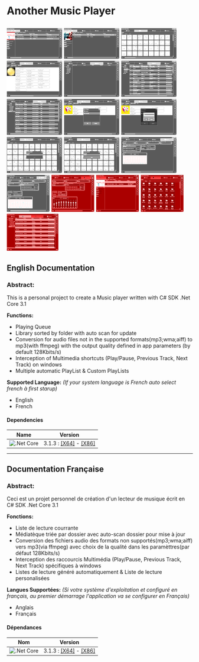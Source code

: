 # Another Music Player
[ ![Capture 01](https://raw.githubusercontent.com/LordKBX/Another-Music-Player/master/Captures/small/01.png?raw=true)](https://raw.githubusercontent.com/LordKBX/Another-Music-Player/master/Captures/01.png?raw=true)
[ ![Capture 02](https://raw.githubusercontent.com/LordKBX/Another-Music-Player/master/Captures/small/02.png?raw=true)](https://raw.githubusercontent.com/LordKBX/Another-Music-Player/master/Captures/02.png?raw=true)
[ ![Capture 03](https://raw.githubusercontent.com/LordKBX/Another-Music-Player/master/Captures/small/03.png?raw=true)](https://raw.githubusercontent.com/LordKBX/Another-Music-Player/master/Captures/03.png?raw=true)
[ ![Capture 04](https://raw.githubusercontent.com/LordKBX/Another-Music-Player/master/Captures/small/04.png?raw=true)](https://raw.githubusercontent.com/LordKBX/Another-Music-Player/master/Captures/04.png?raw=true)
[ ![Capture 05](https://raw.githubusercontent.com/LordKBX/Another-Music-Player/master/Captures/small/05.png?raw=true)](https://raw.githubusercontent.com/LordKBX/Another-Music-Player/master/Captures/05.png?raw=true)
[ ![Capture 06](https://raw.githubusercontent.com/LordKBX/Another-Music-Player/master/Captures/small/06.png?raw=true)](https://raw.githubusercontent.com/LordKBX/Another-Music-Player/master/Captures/06.png?raw=true)
[ ![Capture 07](https://raw.githubusercontent.com/LordKBX/Another-Music-Player/master/Captures/small/07.png?raw=true)](https://raw.githubusercontent.com/LordKBX/Another-Music-Player/master/Captures/07.png?raw=true)
[ ![Capture 08](https://raw.githubusercontent.com/LordKBX/Another-Music-Player/master/Captures/small/08.png?raw=true)](https://raw.githubusercontent.com/LordKBX/Another-Music-Player/master/Captures/08.png?raw=true)
[ ![Capture 09](https://raw.githubusercontent.com/LordKBX/Another-Music-Player/master/Captures/small/09.png?raw=true)](https://raw.githubusercontent.com/LordKBX/Another-Music-Player/master/Captures/09.png?raw=true)
[ ![Capture 10](https://raw.githubusercontent.com/LordKBX/Another-Music-Player/master/Captures/small/10.png?raw=true)](https://raw.githubusercontent.com/LordKBX/Another-Music-Player/master/Captures/10.png?raw=true)
[ ![Capture 11](https://raw.githubusercontent.com/LordKBX/Another-Music-Player/master/Captures/small/11.png?raw=true)](https://raw.githubusercontent.com/LordKBX/Another-Music-Player/master/Captures/11.png?raw=true)
[ ![Capture 12](https://raw.githubusercontent.com/LordKBX/Another-Music-Player/master/Captures/small/12.png?raw=true)](https://raw.githubusercontent.com/LordKBX/Another-Music-Player/master/Captures/12.png?raw=true)
[ ![Capture 13](https://raw.githubusercontent.com/LordKBX/Another-Music-Player/master/Captures/small/13.png?raw=true)](https://raw.githubusercontent.com/LordKBX/Another-Music-Player/master/Captures/13.png?raw=true)
[ ![Capture 14](https://raw.githubusercontent.com/LordKBX/Another-Music-Player/master/Captures/small/14.png?raw=true)](https://raw.githubusercontent.com/LordKBX/Another-Music-Player/master/Captures/14.png?raw=true)
[ ![Capture 15](https://raw.githubusercontent.com/LordKBX/Another-Music-Player/master/Captures/small/15.png?raw=true)](https://raw.githubusercontent.com/LordKBX/Another-Music-Player/master/Captures/15.png?raw=true)
[ ![Capture 16](https://raw.githubusercontent.com/LordKBX/Another-Music-Player/master/Captures/small/16.png?raw=true)](https://raw.githubusercontent.com/LordKBX/Another-Music-Player/master/Captures/16.png?raw=true)
[ ![Capture 17](https://raw.githubusercontent.com/LordKBX/Another-Music-Player/master/Captures/small/17.png?raw=true)](https://raw.githubusercontent.com/LordKBX/Another-Music-Player/master/Captures/17.png?raw=true)
---
## English Documentation

### Abstract:
This is a personal project to create a Music player written with C# SDK .Net Core 3.1

**Functions:**
* Playing Queue
* Library sorted by folder with auto scan for update
* Conversion for audio files not in the supported formats(mp3;wma;aiff) to mp3(with ffmpeg) with the output quality defined in app parameters (by default 128Kbits/s)
* Interception of Multimedia shortcuts (Play/Pause, Previous Track, Next Track) on windows
* Multiple automatic PlayList & Custom PlayLists

**Supported Language:** *(If your system language is French auto select french à first starup)*
* English
* French

#### Dependencies

|Name|Version|
|:---:|:---:|
|![.Net Core](https://github.com/LordKBX/C-.Net-Core-Media-Player/blob/master/Captures/NET-Core-Logo.png?raw=true)|3.1.3 : [[X64]](https://dotnet.microsoft.com/download/dotnet-core/thank-you/runtime-desktop-3.1.3-windows-x64-installer) - [[X86]](https://dotnet.microsoft.com/download/dotnet-core/thank-you/runtime-desktop-3.1.3-windows-x86-installer)|

---
## Documentation Française

### Abstract:
Ceci est un projet personnel de création d'un lecteur de musique écrit en C# SDK .Net Core 3.1

**Fonctions:**
* Liste de lecture courrante
* Médiatèque triée par dossier avec auto-scan dossier pour mise à jour
* Conversion des fichiers audio des formats non supportés(mp3;wma;aiff) vers mp3(via ffmpeg) avec choix de la qualité dans les paramèttres(par défaut 128Kbits/s)
* Interception des raccourcis Multimédia (Play/Pause, Previous Track, Next Track) spécifiques à windows
* Listes de lecture généré automatiquement & Liste de lecture personalisées

**Langues Supportées:** *(Si votre système d'exploitation et configuré en français, au premier démarrage l'application va se configurer en Français)*
* Anglais
* Français

#### Dépendances

|Nom|Version|
|:---:|:---:|
|![.Net Core](https://github.com/LordKBX/C-.Net-Core-Media-Player/blob/master/Captures/NET-Core-Logo.png?raw=true)|3.1.3 : [[X64]](https://dotnet.microsoft.com/download/dotnet-core/thank-you/runtime-desktop-3.1.3-windows-x64-installer) - [[X86]](https://dotnet.microsoft.com/download/dotnet-core/thank-you/runtime-desktop-3.1.3-windows-x86-installer)|
